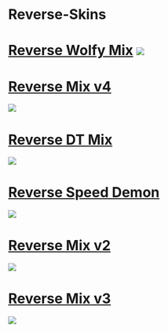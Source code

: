 # Reverse-Skins
# [Reverse Wolfy Mix](https://drive.google.com/file/d/1twwR39BMC7a3P1Vh2Iow023Lws8pa1Ev/view?usp=sharing) ![](https://cdn.discordapp.com/attachments/707468869727682593/1019840973796298752/screenshot432.png) 
# [Reverse Mix v4](https://www.mediafire.com/file/okep8w77wjtyki8/ReverseMix_v4.osk/file) 
![](https://cdn.discordapp.com/attachments/707468869727682593/1020048176289419314/screenshot437.png)
# [Reverse DT Mix](https://www.mediafire.com/file/qr7ffdliub0cwza/ReverseMix_%255BDT%255D.osk/file) 
![](https://cdn.discordapp.com/attachments/707468869727682593/1020048601663156305/screenshot434.png) 
# [Reverse Speed Demon](https://www.mediafire.com/file/nlbdk5apzlpacvo/ReverseSpeedDemon.osk/file)
![](https://cdn.discordapp.com/attachments/707468869727682593/1020053250654879856/screenshot441.png) 
# [Reverse Mix v2](https://www.mediafire.com/file/ui2dh3qpyj3ipkf/ReverseMix_v2.osk/file) 
![](https://cdn.discordapp.com/attachments/707468869727682593/1020068343627137134/screenshot442.png)
# [Reverse Mix v3](https://www.mediafire.com/file/d0lh8ueyl6or7t8/ReverseMix_v3.osk/file) 
![](https://cdn.discordapp.com/attachments/707468869727682593/1020101559671083049/screenshot446.png)
